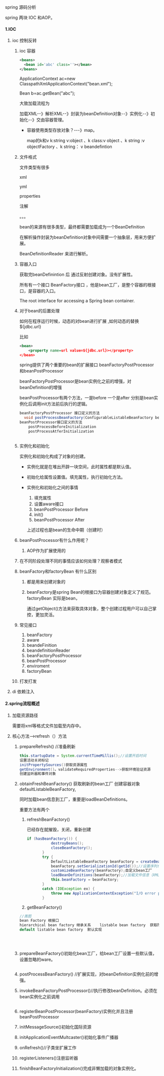 spring 源码分析



 spring  两块 IOC  和AOP。

#### 1.IOC

1. ioc 控制反转

   1. ioc 容器

      ~~~xml
      <beans>
      	<bean id='abc' class=''></bean>
      </beans>
      ~~~

       ApplicationContext ac=new ClasspathXmlApplicationContext("bean.xml");

      Bean  b=ac.getBean("abc");

      大致加载流程为

      加载XML--》解析XML--》封装为beanDefinition对象--》实例化--》初始化--》交由容器管理。

      - 容器使用类型存放对象？---》map。

        map的k和v k:string v:object  、k class:v object 、k string :v objectFactory 、k string： v beandefintion

   2. 文件格式

      文件类型有很多

      xml

      yml

      properties

      注解

      。。。

      bean的来源有很多类型，最终都需要加载成为一个BeanDefinition

      在解析操作封装为beanDefinition对象中间需要一个抽象层，用来方便扩展。

      BeanDefinitionReader 来进行解析。

   3. 容器入口

      获取完beanDefinintion 后 通过反射创建对象。没有扩展性。

      所有有一个接口 BeanFactory接口 ，他是bean工厂，是整个容器的根接口，是容器的入口。

      The root interface for accessing a Spring bean container.

   4. 对于bean的后置处理

      如何在程序运行时候，动态的对bean进行扩展 ,如何动态的替换${jdbc.url}

      比如

      ~~~xml
      <bean>
          <property name=url value=${jdbc.url}></property>
      </bean>
      ~~~

      spring提供了两个重要的bean的扩展接口 beanFactoryPostProcessor 和beanPostProcessor

      beanFactoryPostProcessor是bean实例化之前的增强，对beanDefinition的增强

      beanPostProcessor有两个方法，一是before 一个是after 分别是bean实例化后调用init方法前后执行的逻辑。

      ~~~java
      beanFactoryPostProcessor 接口定义的方法 
      	void postProcessBeanFactory(ConfigurableListableBeanFactory beanFactory)
      beanPostProcessor接口定义的方法
          postProcessBeforeInitialization
          postProcessAtferInitialization
          
      ~~~

      

   5. 实例化和初始化

      实例化和初始化构成了对象的创建。

      - 实例化就是在堆出开辟一块空间，此时属性都是默认值。

      - 初始化给属性设置值。填充属性，执行初始化方法。

      - 实例化和初始化之间的事情
        1. 填充属性
        2. 设置aware接口
        3. beanPostProcessor Before
        4. init()
        5. beanPostProcessor After

        上述过程也是bean的生命中期（创建时）

        

   6. beanPostProcessor有什么作用呢？

      1. AOP作为扩展使用的

   7. 在不同阶段处理不同的事情应该如何处理？观察者模式

   8. beanFactory和factoryBean 有什么区别

      1. 都是用来创建对象的

      2. beanFactory是spring Bean的根接口为容器创建对象定义了规范。factoryBean 实际是bean，

         通过getObject()方法来获取具体对象，整个创建过程用户可以自己掌控，更加灵活。

   9. 常见接口

      1. beanFactory
      2. aware
      3. beandeFinition
      4. beandefinitionReader
      5. beanFactoryPostProcessor
      6. beanPostProcessor
      7. enviroment
      8. factoryBean

   10. 打发打发

   

2. di 依赖注入

#### 2.spring流程概述

1. 加载资源路径

   需要将xml等格式文件加载至内存中。

2. 核心方法-->refresh（）方法

   1. prepareRefresh() 	//准备刷新

      ~~~java
      this.startupDate = System.currentTimeMillis();//设置开启时间
      设置活动关闭标记
      initPropertySources()获取资源属性
      getEnvironment()。validateRequiredProperties-->获取环境验证资源
      创建监听器和事件对象
      ~~~

      

   2. obtainFreshBeanFactory() 获取刷新的bean工厂 创建容器对象 defaultListableBeanFactory,

      同时加载bean信息到工厂，重要是loadBeanDefinitions。

      重要方法有两个

      1. refreshBeanFactory()

         已经存在就摧毁，关闭，重新创建

         ~~~java
         if (hasBeanFactory()) {
         			destroyBeans();
         			closeBeanFactory();
         		}
         		try {
         			DefaultListableBeanFactory beanFactory = createBeanFactory();//创建一个bean工厂
         			beanFactory.setSerializationId(getId());//设置序列化ID
         			customizeBeanFactory(beanFactory);自定义bean工厂
         			loadBeanDefinitions(beanFactory);//加载文件信息（XML、注解等）
         			this.beanFactory = beanFactory;
         		}
         		catch (IOException ex) {
         			throw new ApplicationContextException("I/O error parsing bean definition source for " + getDisplayName(), ex);
         		}
         ~~~

         

      2. getBeanFactory()

      ~~~java
      //类图
      bean Factory 根接口
      hierarchical bean factory 继承关系    listable bean factory  获取所有bean工厂实例的接口
      default listable bean factory  默认实现
          
          
          
      ~~~

      

   3. prepareBeanFactory()初始化bean工厂，给bean工厂设置一些默认值，设置忽略的ware。

      ~~~
      ~~~

      

   4. postProcessBeanFactory() //扩展实现，对beanDefinition实例化前的增强。

   5. invokeBeanFactoryPostProcessor()//执行修改beanDefinition。必须在bean实例化之前调用

      ~~~
      
      ~~~

   6. registerBeanPostProcessor(beanFactory)实例化并且注册beanPostProcessor

   7. initMessageSource()初始化国际资源

   8. initApplicationEventMultcaster()初始化事件广播器

   9. onRefresh()//子类坐扩展工作

   10. registerListeners()注册监听器

   11. finishBeanFactoryInitialization()完成非懒加载的对象实例化。

